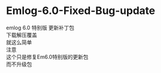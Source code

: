 # Emlog-6.0-Fixed-Bug-update  
emlog 6.0 特别版 更新补丁包  
下载解压覆盖  
就这么简单  
注意  
这个只是修复Em6.0特别版的更新包  
而不升级包  
